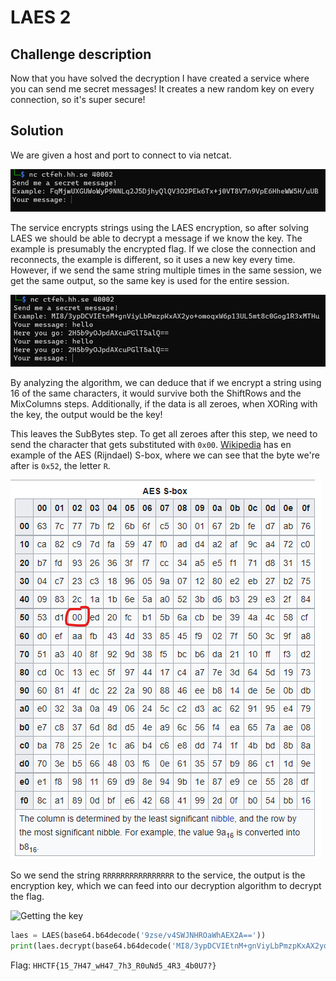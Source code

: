 # LAES 2

## Challenge description

Now that you have solved the decryption I have created a service where you can send me secret messages! It creates a new random key on every connection, so it's super secure!

## Solution

We are given a host and port to connect to via netcat. 

![Connection](img/laes-2_1.png)

The service encrypts strings using the LAES encryption, so after solving LAES we should be able to decrypt a message if we know the key. The example is presumably the encrypted flag. If we close the connection and reconnects, the example is different, so it uses a new key every time. However, if we send the same string multiple times in the same session, we get the same output, so the same key is used for the entire session.

![Multiple encryptions](img/laes-2_2.png)

By analyzing the algorithm, we can deduce that if we encrypt a string using 16 of the same characters, it would survive both the ShiftRows and the MixColumns steps. Additionally, if the data is all zeroes, when XORing with the key, the output would be the key!

This leaves the SubBytes step. To get all zeroes after this step, we need to send the character that gets substituted with `0x00`. [Wikipedia](https://en.wikipedia.org/wiki/Rijndael_S-box) has en example of the AES (Rijndael) S-box, where we can see that the byte we're after is `0x52`, the letter `R`.

![AES S-box](img/laes-2_3.png)

So we send the string `RRRRRRRRRRRRRRRR` to the service, the output is the encryption key, which we can feed into our decryption algorithm to decrypt the flag.

![Getting the key](../../../../D:/ctf/Writeups/HHCTF_2022/img/laes-2_4.png)

```python
laes = LAES(base64.b64decode('9zse/v4SWJNHROaWhAEX2A=='))
print(laes.decrypt(base64.b64decode('MI8/3ypDCVIEtnM+gnViyLbPmzpKxAX2yo+omoqxW6p13UL5mt8c0Gog1R3xMTHu')))
```

Flag: `HHCTF{15_7H47_wH47_7h3_R0uNd5_4R3_4b0U7?}`